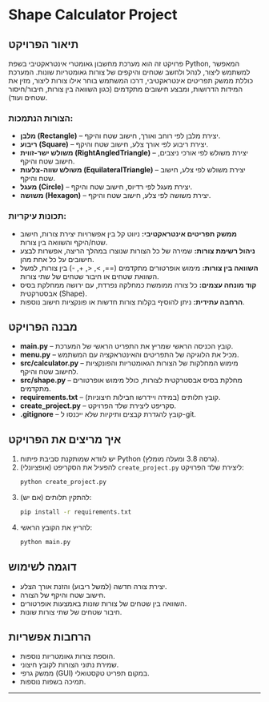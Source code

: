 # Shape Calculator Project

## תיאור הפרויקט

פרויקט זה הוא מערכת מחשבון גאומטרי אינטראקטיבי בשפת Python, המאפשר למשתמש ליצור, לנהל ולחשב שטחים והיקפים של צורות גאומטריות שונות. המערכת כוללת ממשק תפריטים אינטראקטיבי, דרכו המשתמש בוחר אילו צורות ליצור, מזין את המידות הדרושות, ומבצע חישובים מתקדמים (כגון השוואה בין צורות, חיבור/חיסור שטחים ועוד).

### הצורות הנתמכות:
- **מלבן (Rectangle)** – יצירת מלבן לפי רוחב ואורך, חישוב שטח והיקף.
- **ריבוע (Square)** – יצירת ריבוע לפי אורך צלע, חישוב שטח והיקף.
- **משולש ישר-זווית (RightAngledTriangle)** – יצירת משולש לפי אורכי ניצבים, חישוב שטח והיקף.
- **משולש שווה-צלעות (EquilateralTriangle)** – יצירת משולש לפי צלע, חישוב שטח והיקף.
- **מעגל (Circle)** – יצירת מעגל לפי רדיוס, חישוב שטח והיקף.
- **משושה (Hexagon)** – יצירת משושה לפי צלע, חישוב שטח והיקף.

### תכונות עיקריות:
- **ממשק תפריטים אינטראקטיבי:** ניווט קל בין אפשרויות יצירת צורות, חישוב שטח/היקף והשוואה בין צורות.
- **ניהול רשימת צורות:** שמירה של כל הצורות שנוצרו במהלך הריצה, אפשרות לבצע חישובים על כל אחת מהן.
- **השוואה בין צורות:** מימוש אופרטורים מתקדמים (==, >, <, +, -) בין צורות, למשל השוואת שטחים או חיבור שטחים של שתי צורות.
- **קוד מונחה עצמים:** כל צורה ממומשת כמחלקה נפרדת, עם ירושה ממחלקת בסיס אבסטרקטית (Shape).
- **הרחבה עתידית:** ניתן להוסיף בקלות צורות חדשות או פונקציות חישוב נוספות.

## מבנה הפרויקט

- **main.py** – קובץ הכניסה הראשי שמריץ את התפריט הראשי של המערכת.
- **menu.py** – מכיל את הלוגיקה של התפריטים והאינטראקציה עם המשתמש.
- **src/calculator.py** – מימוש המחלקות של הצורות הגאומטריות והפונקציות לחישוב שטח והיקף.
- **src/shape.py** – מחלקת בסיס אבסטרקטית לצורות, כולל מימוש אופרטורים מתקדמים.
- **requirements.txt** – קובץ תלותים (במידה ויידרשו חבילות חיצוניות).
- **create_project.py** – סקריפט ליצירת שלד הפרויקט.
- **.gitignore** – קובץ להגדרת קבצים ותיקיות שלא ייכנסו ל-git.

## איך מריצים את הפרויקט

1. יש לוודא שמותקנת סביבת פיתוח Python (גרסה 3.8 ומעלה מומלץ).
2. (אופציונלי) להפעיל את הסקריפט `create_project.py` ליצירת שלד הפרויקט:
   ```sh
   python create_project.py
   ```
3. להתקין תלותים (אם יש):
   ```sh
   pip install -r requirements.txt
   ```
4. להריץ את הקובץ הראשי:
   ```sh
   python main.py
   ```

## דוגמה לשימוש

- יצירת צורה חדשה (למשל ריבוע) והזנת אורך הצלע.
- חישוב שטח והיקף של הצורה.
- השוואה בין שטחים של צורות שונות באמצעות אופרטורים.
- חיבור שטחים של שתי צורות שונות.

## הרחבות אפשריות

- הוספת צורות גאומטריות נוספות.
- שמירת נתוני הצורות לקובץ חיצוני.
- ממשק גרפי (GUI) במקום תפריט טקסטואלי.
- תמיכה בשפות נוספות.

---